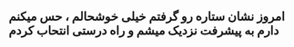 امروز نشان ستاره رو گرفتم خیلی خوشحالم ، حس میکنم دارم به پیشرفت نزدیک میشم و راه درستی انتحاب کردم
---
